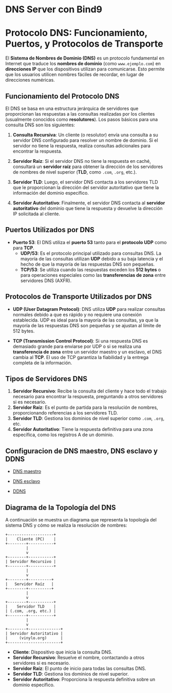 # DNS Server con Bind9

# Protocolo DNS: Funcionamiento, Puertos, y Protocolos de Transporte

El **Sistema de Nombres de Dominio (DNS)** es un protocolo fundamental en Internet que traduce los **nombres de dominio** (como `www.ejemplo.com`) en **direcciones IP** que los dispositivos utilizan para comunicarse. Esto permite que los usuarios utilicen nombres fáciles de recordar, en lugar de direcciones numéricas.

## Funcionamiento del Protocolo DNS

El DNS se basa en una estructura jerárquica de servidores que proporcionan las respuestas a las consultas realizadas por los clientes (usualmente conocidos como **resolutores**). Los pasos básicos para una consulta DNS son los siguientes:

1. **Consulta Recursiva**: Un cliente (o resolutor) envía una consulta a su servidor DNS configurado para resolver un nombre de dominio. Si el servidor no tiene la respuesta, realiza consultas adicionales para encontrar la respuesta.

2. **Servidor Raíz**: Si el servidor DNS no tiene la respuesta en caché, consultará un **servidor raíz** para obtener la dirección de los servidores de nombres de nivel superior (**TLD**, como `.com`, `.org`, etc.).

3. **Servidor TLD**: Luego, el servidor DNS contacta a los servidores TLD que le proporcionan la dirección del servidor autoritativo que tiene la información del dominio específico.

4. **Servidor Autoritativo**: Finalmente, el servidor DNS contacta al **servidor autoritativo** del dominio que tiene la respuesta y devuelve la dirección IP solicitada al cliente.

## Puertos Utilizados por DNS

- **Puerto 53**: El DNS utiliza el **puerto 53** tanto para el **protocolo UDP** como para **TCP**.
  - **UDP/53**: Es el protocolo principal utilizado para consultas DNS. La mayoría de las consultas utilizan **UDP** debido a su baja latencia y el hecho de que la mayoría de las respuestas DNS son pequeñas.
  - **TCP/53**: Se utiliza cuando las respuestas exceden los **512 bytes** o para operaciones especiales como las **transferencias de zona** entre servidores DNS (AXFR).

## Protocolos de Transporte Utilizados por DNS

- **UDP (User Datagram Protocol)**: DNS utiliza **UDP** para realizar consultas normales debido a que es rápido y no requiere una conexión establecida. UDP es ideal para la mayoría de las consultas, ya que la mayoría de las respuestas DNS son pequeñas y se ajustan al límite de 512 bytes.

- **TCP (Transmission Control Protocol)**: Si una respuesta DNS es demasiado grande para enviarse por UDP o si se realiza una **transferencia de zona** entre un servidor maestro y un esclavo, el DNS cambia al **TCP**. El uso de TCP garantiza la fiabilidad y la entrega completa de la información.

## Tipos de Servidores DNS

1. **Servidor Recursivo**: Recibe la consulta del cliente y hace todo el trabajo necesario para encontrar la respuesta, preguntando a otros servidores si es necesario.
2. **Servidor Raíz**: Es el punto de partida para la resolución de nombres, proporcionando referencias a los servidores TLD.
3. **Servidor TLD**: Gestiona los dominios de nivel superior como `.com`, `.org`, etc.
4. **Servidor Autoritativo**: Tiene la respuesta definitiva para una zona específica, como los registros A de un dominio.

## Configuracion de DNS maestro, DNS esclavo y DDNS

- [DNS maestro](doc/dns_master.md)

- [DNS esclavo](doc/dns_esclavo.md)

- [DDNS](doc/ddns.md)

## Diagrama de la Topología del DNS

A continuación se muestra un diagrama que representa la topología del sistema DNS y cómo se realiza la resolución de nombres:

```
+--------------------+
|    Cliente (PC)    |
+--------+-----------+
         |
         v
+--------+-----------+
| Servidor Recursivo |
+--------+-----------+
         |
         v
+--------+----------+
|   Servidor Raíz   |
+--------+----------+
         |
         v
+--------+-----------+
|    Servidor TLD    |
| (.com, .org, etc.) |
+--------+-----------+
         |
         v
+--------+--------------+
| Servidor Autoritativo |
|     (vinylo.org)      |
+-----------------------+
```

- **Cliente**: Dispositivo que inicia la consulta DNS.
- **Servidor Recursivo**: Resuelve el nombre, contactando a otros servidores si es necesario.
- **Servidor Raíz**: El punto de inicio para todas las consultas DNS.
- **Servidor TLD**: Gestiona los dominios de nivel superior.
- **Servidor Autoritativo**: Proporciona la respuesta definitiva sobre un dominio específico.
